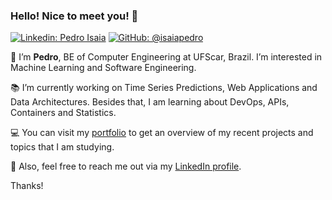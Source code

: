 ### Hello! Nice to meet you! 🤝
[![Linkedin: Pedro Isaia](https://img.shields.io/badge/-LinkedIn-blue?style=flat-square&logo=Linkedin&logoColor=white&link=https://www.linkedin.com/in/isaiapedro/)](https://www.linkedin.com/in/isaiapedro/)
[![GitHub: @isaiapedro](https://img.shields.io/github/followers/isaiapedro?label=follow&style=social)](https://github.com/isaiapedro)

🫰 I’m **Pedro**, BE of Computer Engineering at UFScar, Brazil. I’m interested in Machine Learning and Software Engineering.

📚 I’m currently working on Time Series Predictions, Web Applications and Data Architectures. Besides that, I am learning about DevOps, APIs, Containers and Statistics. 

💻 You can visit my [portfolio](https://github.com/isaiapedro/Portfolio-Website) to get an overview of my recent projects and topics that I am studying.

💬 Also, feel free to reach me out via my [LinkedIn profile](https://www.linkedin.com/in/isaiapedro/).

Thanks!

<!---
isaiapedro/isaiapedro is a ✨ special ✨ repository because its `README.md` (this file) appears on your GitHub profile.
You can click the Preview link to take a look at your changes.
--->
